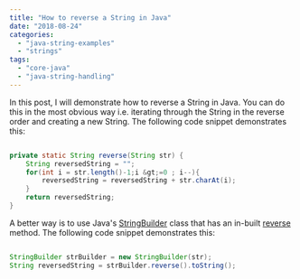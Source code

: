 ```yaml
---
title: "How to reverse a String in Java"
date: "2018-08-24"
categories: 
  - "java-string-examples"
  - "strings"
tags: 
  - "core-java"
  - "java-string-handling"
---
```


In this post, I will demonstrate how to reverse a String in Java. You can do this in the most obvious way i.e. iterating through the String in the reverse order and creating a new String. The following code snippet demonstrates this:

````java

private static String reverse(String str) {     
    String reversedString = ""; 
    for(int i = str.length()-1;i &gt;=0 ; i--){ 
        reversedString = reversedString + str.charAt(i); 
    } 
    return reversedString; 
}

````

A better way is to use Java's [StringBuilder](https://docs.oracle.com/javase/8/docs/api/java/lang/StringBuilder.html) class that has an in-built [reverse](https://docs.oracle.com/javase/8/docs/api/java/lang/StringBuilder.html#reverse--) method. The following code snippet demonstrates this:

````java

StringBuilder strBuilder = new StringBuilder(str); 
String reversedString = strBuilder.reverse().toString();

````
